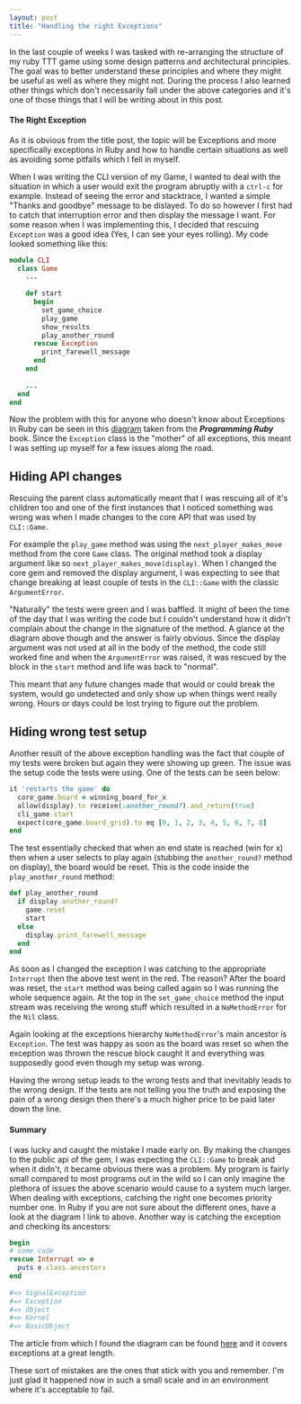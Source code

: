 ```yaml
---
layout: post
title: "Handling the right Exceptions"
---
```


In the last couple of weeks I was tasked with re-arranging the structure of my ruby TTT game using some design patterns and architectural principles. The goal was to better understand these principles and where they might be useful as well as where they might not. During the process I also learned other things which don't necessarily fall under the above categories and it's one of those things that I will be writing about in this post.

#### The Right Exception

As it is obvious from the title post, the topic will be Exceptions and more specifically exceptions in Ruby and how to handle certain situations as well as avoiding some pitfalls which I fell in myself.

When I was writing the CLI version of my Game, I wanted to deal with the situation in which a user would exit the program abruptly with a `ctrl-c` for example. Instead of seeing the error and stacktrace, I wanted a simple "Thanks and goodbye" message to be dislayed. To do so however I first had to catch that interruption error and then display the message I want. For some reason when I was implementing this, I decided that rescuing `Exception` was a good idea (Yes, I can see your eyes rolling). My code looked something like this:

```ruby
module CLI
  class Game
    ...
		
    def start
	  begin
	    set_game_choice
	    play_game
	    show_results
	    play_another_round
	  rescue Exception
	    print_farewell_message
	  end
    end
		
	...
  end
end
```

Now the problem with this for anyone who doesn't know about Exceptions in Ruby can be seen in this [diagram](http://cl.ly/image/010f360p1H1L) taken from the ***Programming Ruby*** book. Since the `Exception` class is the "mother" of all exceptions, this meant I was setting up myself for a few issues along the road.

## Hiding API changes

Rescuing the parent class automatically meant that I was rescuing all of it's children too and one of the first instances that I noticed something was wrong was when I made changes to the core API that was used by `CLI::Game`. 

For example the `play_game` method was using the `next_player_makes_move` method from the core `Game` class. The original method took a display argument like so `next_player_makes_move(display)`. When I changed the core gem and removed the display argument, I was expecting to see that change breaking at least couple of tests in the `CLI::Game` with the classic `ArgumentError`. 

"Naturally" the tests were green and I was baffled. It might of been the time of the day that I was writing the code but I couldn't understand how it didn't complain about the change in the signature of the method. A glance at the diagram above though and the answer is fairly obvious. Since the display argument was not used at all in the body of the method, the code still worked fine and when the `ArgumentError` was raised, it was rescued by the block in the `start` method and life was back to "normal".

This meant that any future changes made that would or could break the
system, would go undetected and only show up when things went really
wrong. Hours or days could be lost trying to figure out the problem.

## Hiding wrong test setup

Another result of the above exception handling was the fact that couple of my tests were broken but again they were showing up green. The issue was the setup code the tests were using. One of the tests can be seen below:

```ruby
it 'restarts the game' do
  core_game.board = winning_board_for_x
  allow(display).to receive(:another_round?).and_return(true)
  cli_game.start
  expect(core_game.board_grid).to eq [0, 1, 2, 3, 4, 5, 6, 7, 8]
end
```

The test essentially checked that when an end state is reached (win for x) then when a user selects to play again (stubbing the `another_round?` method on display), the board would be reset. This is the code inside the `play_another_round` method:

```ruby
def play_another_round
  if display.another_round?
    game.reset
	start
  else
	display.print_farewell_message
  end
end
```

As soon as I changed the exception I was catching to the appropriate `Interrupt` then the above test went in the red. The reason? After the board was reset, the `start` method was being called again so I was running the whole sequence again. At the top in the `set_game_choice` method the input stream was receiving the wrong stuff which resulted in a `NoMethodError` for the `Nil` class. 

Again looking at the exceptions hierarchy `NoMethodError`'s main ancestor is `Exception`. The test was happy as soon as the board was reset so when the exception was thrown the rescue block caught it and everything was supposedly good even though my setup was wrong.

Having the wrong setup leads to the wrong tests and that inevitably leads to the wrong design. If the tests are not telling you the truth and exposing the pain of a wrong design then there's a much higher price to be paid later down the line.

#### Summary

I was lucky and caught the mistake I made early on. By making the changes to the public api of the gem, I was expecting the `CLI::Game` to break and when it didn't, it became obvious there was a problem. My program is fairly small compared to most programs out in the wild so I can only imagine the plethora of issues the above scenario would cause to a system much larger. When dealing with exceptions, catching the right one becomes priority number one. In Ruby if you are not sure about the different ones, have a look at the diagram I link to above. Another way is catching the exception and checking its ancestors:
	
```ruby
begin
# some code
rescue Interrupt => e
  puts e.class.ancestors
end
	
#=> SignalException
#=>	Exception
#=>	Object
#=>	Kernel
#=>	BasicObject
```

The article from which I found the diagram can be found [here](http://rubylearning.com/satishtalim/ruby_exceptions.html) and it covers exceptions at a great length.

These sort of mistakes are the ones that stick with you and remember. I'm
just glad it happened now in such a small scale and in an environment
where it's acceptable to fail.
